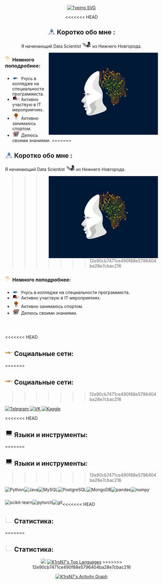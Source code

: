 <div align="center">
<a href="https://git.io/typing-svg"><img src="https://readme-typing-svg.demolab.com?font=Fira+Code&weight=600&size=27&duration=4000&pause=1000&color=5acbe9&center=true&vCenter=true&width=500&height=27&lines=+++++++%D0%9F%D1%80%D0%B8%D0%B2%D0%B5%D1%82+%D0%B2%D1%81%D0%B5%D0%BC+%F0%9F%91%8B+!;++++%D0%9C%D0%B5%D0%BD%D1%8F+%D0%B7%D0%BE%D0%B2%D1%83%D1%82+%D0%9A%D0%B8%D1%80%D0%B8%D0%BB%D0%BB+.+.+.;%D0%9F%D1%80%D0%B8%D1%8F%D1%82%D0%BD%D0%BE+%D0%BF%D0%BE%D0%B7%D0%BD%D0%B0%D0%BA%D0%BE%D0%BC%D0%B8%D1%82%D1%8C%D1%81%D1%8F+!" alt="Typing SVG" /></a>

  
<<<<<<< HEAD
## <img alt="GIF" src="./Developer.gif" width="25px" /> Коротко обо мне :
Я начинающий Data Scientist <img src="./cat-coder.gif" width="30px"> из Нижнего Новгорода.
 
</div>

<img align="right" alt="GIF" src="./ai-gif.gif" width="360px"/>

### <img alt="GIF" src="./paper.gif" width="20px" />  Немного поподробнее:

- <img alt="GIF" src="./books.gif" width="20px" />&nbsp; Учусь в колледже на специальности программиста.
- <img alt="GIF" src="./laptop.gif" width="25px" />  Активно участвую в IT мероприятиях.
- <img alt="GIF" src="./basketball.gif" width="25px" /> Активно занимаюсь спортом.
- <img alt="GIF" src="./learninig.gif" width="25px" /> Делюсь своими знаниями.
=======
## <a><img alt="GIF" src="https://github.com/K1rsN7/K1rsN7/blob/main/Developer.gif" width="25px" /> Коротко обо мне :
Я начинающий Data Scientist <img src="https://github.com/K1rsN7/K1rsN7/blob/main/cat-coder.gif" width="30px"> из Нижнего Новгорода.</a>
 
</div>

 <a href="https://github.com/K1rsN7/K1rsN7"><img align="right" alt="GIF" src="https://github.com/K1rsN7/K1rsN7/blob/main/ai-gif.gif" width="360px"/></a>
>>>>>>> 12e90cb7471ce490f88e5796404ba28e7cbac216

### <a><img alt="GIF" src="https://github.com/K1rsN7/K1rsN7/blob/main/paper.gif" width="20px" />  Немного поподробнее:</a>
- <a><img alt="GIF" src="https://github.com/K1rsN7/K1rsN7/blob/main/books.gif" width="20px" />&nbsp; Учусь в колледже на специальности программиста.</a>
- <a><img alt="GIF" src="https://github.com/K1rsN7/K1rsN7/blob/main/laptop.gif" width="25px" />  Активно участвую в IT мероприятиях.</a>
- <a><img alt="GIF" src="https://github.com/K1rsN7/K1rsN7/blob/main/basketball.gif" width="25px" /> Активно занимаюсь спортом.</a>
- <a><img alt="GIF" src="https://github.com/K1rsN7/K1rsN7/blob/main/learninig.gif" width="25px" /> Делюсь своими знаниями.</a>
<br>
<br>


<<<<<<< HEAD
## <img alt="GIF" src="./handshake2.gif" width="25px"> Социальные сети:
=======
## <a><img alt="GIF" src="https://github.com/K1rsN7/K1rsN7/blob/main/handshake2.gif" width="25px"> Социальные сети:</a>
>>>>>>> 12e90cb7471ce490f88e5796404ba28e7cbac216

<div id="badges">
    <a href="https://t.me/K1rsN7" target="_blank">
      <img  lign="left"src="https://cdn-icons-png.flaticon.com/512/2111/2111646.png" width="40" height="40" alt="Telegram" /> 
    </a>
    <a href="https://vk.com/K1rsN7" target="_blank">
      <img lign="left" src="https://cdn-icons-png.flaticon.com/512/145/145813.png" width="40" height="40" alt="VK"/>  
    </a>
   <a href="https://www.kaggle.com/k1rsn7" target="_blank">
      <img lign="left" src="https://cdn.jsdelivr.net/gh/devicons/devicon/icons/kaggle/kaggle-original.svg" width="40" height="40" alt="Kaggle" /> 
    </a>
  </div
  
  <br>
  
<<<<<<< HEAD
  ##  <img alt="GIF" src="./laptop_code.gif" width="25px"> Языки и инструменты:
=======
  ## <a><img alt="GIF" src="https://github.com/K1rsN7/K1rsN7/blob/main/laptop_code.gif" width="25px"> Языки и инструменты:<a/>
>>>>>>> 12e90cb7471ce490f88e5796404ba28e7cbac216
  
<a href="https://www.python.org/" target="_blank"> <img align="left" alt="Python" height ="42px"  src="https://cdn.jsdelivr.net/gh/devicons/devicon/icons/python/python-original.svg" /></a>
  
<a href="https://www.java.com/en/" target="_blank"> <img align="left" alt="Java" height ="42px"  src="https://cdn.jsdelivr.net/gh/devicons/devicon/icons/java/java-original.svg" /></a>

<a href="https://www.mysql.com/" target="_blank"> <img align="left" alt="MySQL" height ="42px"  src="https://cdn.jsdelivr.net/gh/devicons/devicon/icons/mysql/mysql-original.svg" /></a>

<a href="https://www.postgresql.org/" target="_blank"> <img align="left" alt="PostgreSQL" height ="42px"  src="https://cdn.jsdelivr.net/gh/devicons/devicon/icons/postgresql/postgresql-original.svg" /></a>
  
<a href="https://www.mongodb.com/" target="_blank"> <img align="left" alt="MongoDB" height ="42px"  src="https://cdn.jsdelivr.net/gh/devicons/devicon/icons/mongodb/mongodb-original.svg" /></a>

<a href="https://pandas.pydata.org/" target="_blank"> <img align="left" alt="pandas" height ="42px"  src="https://cdn.jsdelivr.net/gh/devicons/devicon/icons/pandas/pandas-original.svg" /></a>  
  
<a href="https://numpy.org/" target="_blank"> <img align="left" alt="numpy" height ="42px"  src="https://cdn.jsdelivr.net/gh/devicons/devicon/icons/numpy/numpy-original.svg" /></a> 
  
  <a href="https://scikit-learn.org/stable/" target="_blank"> <img align="left" alt="scikit-learn" height ="42px"  src="https://upload.wikimedia.org/wikipedia/commons/0/05/Scikit_learn_logo_small.svg" /></a> 
  
<a href="https://pytorch.org/" target="_blank"> <img align="left" alt="pytorch" height ="42px"  src="https://cdn.jsdelivr.net/gh/devicons/devicon/icons/pytorch/pytorch-original.svg" /></a> 
  
<a href="https://git-scm.com/" target="_blank"> <img align="left" alt="git" height ="42px"  src="https://cdn.jsdelivr.net/gh/devicons/devicon/icons/git/git-original.svg" /></a>  
  
  <br>
  <br>
  
<<<<<<< HEAD
  ## <img alt="GIF" src="./statistics.gif" width="25px"> Статистика: 
=======
  ## <a><img alt="GIF" src="https://github.com/K1rsN7/K1rsN7/blob/main/statistics.gif" width="25px"> Статистика:</a>

  <div align="center">
  <a href="https://github.com/K1rsN7/K1rsN7"><img src="https://github-readme-stats.vercel.app/api?username=K1rsN7&theme=transparent&rank_icon=github&title_color=5acbe9&color=E3E3E3&text_color=DEDEDE&hide_border=true&custom_title=Статистика⠀GitHub" height="192px"/></a>
  <a href="https://github.com/K1rsN7/K1rsN7"><img alt="K1rsN7's Top Languages" src="https://github-readme-stats.vercel.app/api/top-langs/?username=K1rsN7&theme=transparent&title_color=5acbe9&color=E3E3E3&text_color=DEDEDE&hide_border=true&text_bold=true&custom_title=Используемы⠀Языки" height="192px"/></a>
>>>>>>> 12e90cb7471ce490f88e5796404ba28e7cbac216
  
  <a href="https://github.com/K1rsN7/K1rsN7"><img alt="K1rsN7's Activity Graph" src="https://github-readme-activity-graph.vercel.app/graph/?username=K1rsN7&bg_color=RRGGBBAA&title_color=5acbe9&color=5acbe9&line=5acbe9&point=DEDEDE&hide_border=true&custom_title=График⠀Активности" /></a>
  </div>

 

